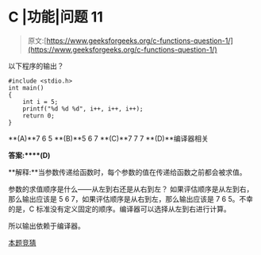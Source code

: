 # C |功能|问题 11

> 原文:[https://www.geeksforgeeks.org/c-functions-question-1/](https://www.geeksforgeeks.org/c-functions-question-1/)

以下程序的输出？

```
#include <stdio.h>
int main()
{
    int i = 5;
    printf("%d %d %d", i++, i++, i++);
    return 0;
}
```

**(A)**7 6 5
**(B)**5 6 7
**(C)**7 7 7
**(D)**编译器相关

**答案:****(D)**

**解释:**当参数传递给函数时，每个参数的值在传递给函数之前都会被求值。

参数的求值顺序是什么——从左到右还是从右到左？
如果评估顺序是从左到右，那么输出应该是 5 6 7，如果评估顺序是从右到左，那么输出应该是 7 6 5。不幸的是，C 标准没有定义固定的顺序。编译器可以选择从左到右进行计算。

所以输出依赖于编译器。

[本题竞猜](https://www.geeksforgeeks.org/c-language-2-gq/functions-gq/)